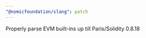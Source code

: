 ```yaml
---
"@nomicfoundation/slang": patch
---
```


Properly parse EVM built-ins up till Paris/Solidity 0.8.18
